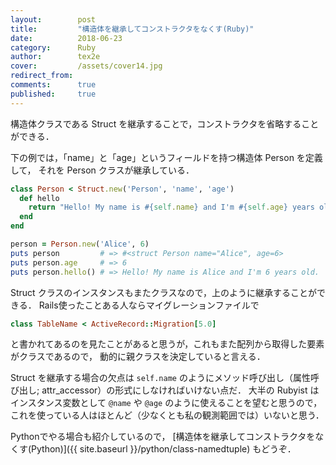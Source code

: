 ```yaml
---
layout:        post
title:         "構造体を継承してコンストラクタをなくす(Ruby)"
date:          2018-06-23
category:      Ruby
author:        tex2e
cover:         /assets/cover14.jpg
redirect_from:
comments:      true
published:     true
---
```


構造体クラスである Struct を継承することで，コンストラクタを省略することができる．

下の例では，「name」と「age」というフィールドを持つ構造体 Person を定義して，
それを Person クラスが継承している．

```ruby
class Person < Struct.new('Person', 'name', 'age')
  def hello
    return "Hello! My name is #{self.name} and I'm #{self.age} years old"
  end
end

person = Person.new('Alice', 6)
puts person         # => #<struct Person name="Alice", age=6>
puts person.age     # => 6
puts person.hello() # => Hello! My name is Alice and I'm 6 years old.
```

Struct クラスのインスタンスもまたクラスなので，上のように継承することができる．
Rails使ったことある人ならマイグレーションファイルで

```ruby
class TableName < ActiveRecord::Migration[5.0]
```

と書かれてあるのを見たことがあると思うが，これもまた配列から取得した要素がクラスであるので，
動的に親クラスを決定していると言える．

Struct を継承する場合の欠点は
`self.name` のようにメソッド呼び出し（属性呼び出し; attr_accessor）の形式にしなければいけない点だ．
大半の Rubyist はインスタンス変数として `@name` や `@age` のように使えることを望むと思うので，
これを使っている人はほとんど（少なくとも私の観測範囲では）いないと思う．

Pythonでやる場合も紹介しているので，
[構造体を継承してコンストラクタをなくす(Python)]({{ site.baseurl }}/python/class-namedtuple)
もどうぞ．
